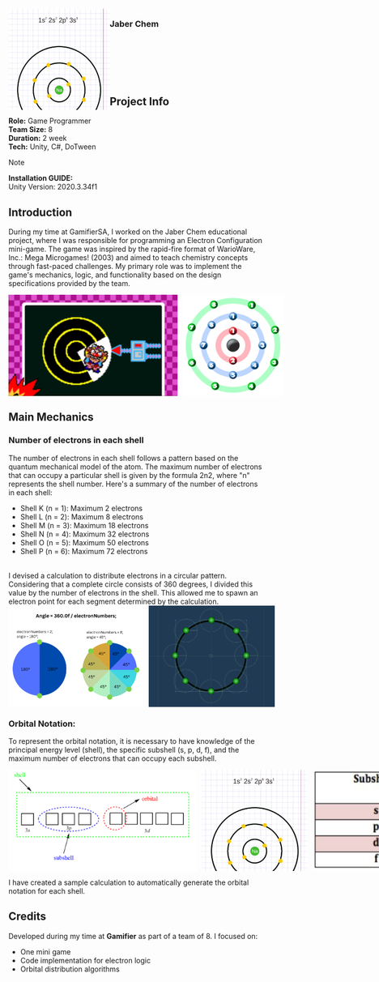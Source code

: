 <!-- PROJECT LOGO -->
<div>
  <h3>
    <img align="left" width="200" height="200" src="Assets/images/Screenshot 2024-01-29 110631.png"><br/>
    Jaber Chem
  </h3>
</div>   

<br/>
<br/>

<br/>

<br/>
<br/>

## Project Info
**Role:** Game Programmer
<br/>
**Team Size:** 8
<br/>
**Duration:** 2 week
<br/>
**Tech:** Unity, C#, DoTween

> [!NOTE]
> **Installation GUIDE:**
> <br/>
> Unity Version: 2020.3.34f1



## Introduction

During my time at GamifierSA, I worked on the Jaber Chem educational project, where I was responsible for programming an Electron Configuration mini-game. The game was inspired by the rapid-fire format of WarioWare, Inc.: Mega Microgames! (2003) and aimed to teach chemistry concepts through fast-paced challenges. My primary role was to implement the game's mechanics, logic, and functionality based on the design specifications provided by the team.

<div style="display: flex; gap: 10px;">
  <img src="Assets/images/Screenshot 2024-01-29 110729.png" height="200"/>
  <img src="Assets/images/unnamed.png" height="200"/>
</div>



##  Main Mechanics

### Number of electrons in each shell
The number of electrons in each shell follows a pattern based on the quantum mechanical model of the atom. The maximum number of electrons that can occupy a particular shell is given by the formula 2n2, where "n" represents the shell number.
Here's a summary of the number of electrons in each shell:
- Shell K (n = 1): Maximum 2 electrons
- Shell L (n = 2): Maximum 8 electrons
- Shell M (n = 3): Maximum 18 electrons
- Shell N (n = 4): Maximum 32 electrons
- Shell O (n = 5): Maximum 50 electrons
- Shell P (n = 6): Maximum 72 electrons
<br/>
I devised a calculation to distribute electrons in a circular pattern. Considering that a complete circle consists of 360 degrees, I divided this value by the number of electrons in the shell. This allowed me to spawn an electron point for each segment determined by the calculation.

<div style="display: flex; gap: 10px;">
  <img src="Assets/images/White Blue Modern Pie Chart Graph.png" height="200"/>
  <img src="Assets/images/image-20240128-051135.png" height="200"/>
</div>

### Orbital Notation:

To represent the orbital notation, it is necessary to have knowledge of the principal energy level (shell), the specific subshell (s, p, d, f), and the maximum number of electrons that can occupy each subshell.

<div style="display: flex; gap: 10px;">
  <img src="Assets/images/7363e220-6f7b-4f90-94a3-a505b9a13a5c-1658749759354016.png" height="200"/>
  <img src="Assets/images/Screenshot 2024-01-29 110631.png" height="200"/>
    <img src="Assets/images/1522190_569352_ans_4712394340c6455aa553633fcd6789dc.jpeg" height="200"/>
</div>

I have created a sample calculation to automatically generate the orbital notation for each shell. 

## Credits

Developed during my time at **Gamifier** as part of a team of 8. I focused on:
- One mini game
- Code implementation for electron logic
- Orbital distribution algorithms
